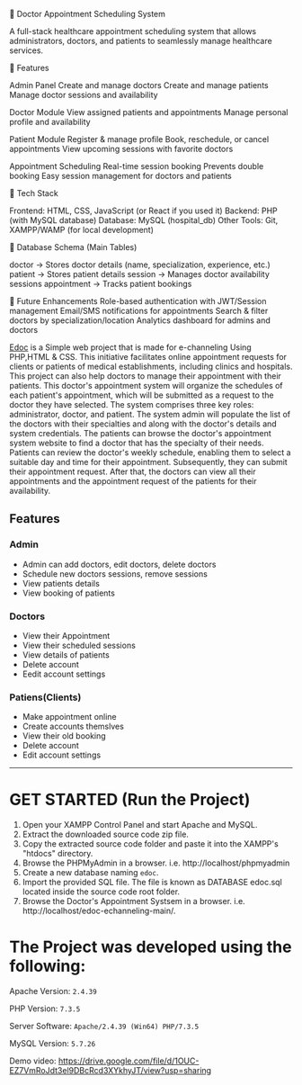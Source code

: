 🏥 Doctor Appointment Scheduling System

A full-stack healthcare appointment scheduling system that allows administrators, doctors, and patients to seamlessly manage healthcare services.

🔹 Features

Admin Panel
Create and manage doctors
Create and manage patients
Manage doctor sessions and availability

Doctor Module
View assigned patients and appointments
Manage personal profile and availability

Patient Module
Register & manage profile
Book, reschedule, or cancel appointments
View upcoming sessions with favorite doctors

Appointment Scheduling
Real-time session booking
Prevents double booking
Easy session management for doctors and patients

🔹 Tech Stack

Frontend: HTML, CSS, JavaScript (or React if you used it)
Backend: PHP (with MySQL database)
Database: MySQL (hospital_db)
Other Tools: Git, XAMPP/WAMP (for local development)

🔹 Database Schema (Main Tables)

doctor → Stores doctor details (name, specialization, experience, etc.)
patient → Stores patient details
session → Manages doctor availability sessions
appointment → Tracks patient bookings

🔹 Future Enhancements
Role-based authentication with JWT/Session management
Email/SMS notifications for appointments
Search & filter doctors by specialization/location
Analytics dashboard for admins and doctors

[Edoc](https://github.com/HashenUdara/edoc-doctor-appointment-system/) is a Simple web project that is made for e-channeling Using PHP,HTML & CSS.
This initiative facilitates online appointment requests for clients or patients of medical establishments, including clinics and hospitals. This project can also help doctors to manage their appointment with their patients. This doctor's appointment system will organize the schedules of each patient's appointment, which will be submitted as a request to the doctor they have selected. The system comprises three key roles: administrator, doctor, and patient. The system admin will populate the list of the doctors with their specialties and along with the doctor's details and system credentials. The patients can browse the doctor's appointment system website to find a doctor that has the specialty of their needs. Patients can review the doctor's weekly schedule, enabling them to select a suitable day and time for their appointment. Subsequently, they can submit their appointment request. After that, the doctors can view all their appointments and the appointment request of the patients for their availability.


## Features

### Admin
  
- Admin can add doctors, edit doctors, delete doctors    
- Schedule new doctors sessions, remove sessions   
- View patients details    
- View booking of patients    
    
    
 
 
### Doctors

- View their Appointment
- View their scheduled sessions
- View details of patients
- Delete account    
- Eedit account settings
    

    
### Patiens(Clients)
  
  - Make appointment online
  - Create accounts themslves
  - View their old booking
  - Delete account
  - Edit account settings    


-----------------------------------------------


# GET STARTED (Run the Project)

1. Open your XAMPP Control Panel and start Apache and MySQL.
2. Extract the downloaded source code zip file.
3. Copy the extracted source code folder and paste it into the XAMPP's "htdocs" directory.
4. Browse the PHPMyAdmin in a browser. i.e. http://localhost/phpmyadmin
5. Create a new database naming `edoc`.
6. Import the provided SQL file. The file is known as DATABASE edoc.sql located inside the source code root folder.
7. Browse the Doctor's Appointment Systsem in a browser. i.e. http://localhost/edoc-echanneling-main/.


# The Project was developed using the following:

Apache Version: 	`2.4.39`

PHP Version: 		`7.3.5`

Server Software: 	`Apache/2.4.39 (Win64) PHP/7.3.5`

MySQL Version: 		`5.7.26`

Demo video: https://drive.google.com/file/d/1OUC-EZ7VmRoJdt3el9DBcRcd3XYkhyJT/view?usp=sharing




